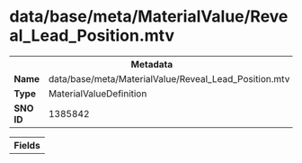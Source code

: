 <h1>data/base/meta/MaterialValue/Reveal_Lead_Position.mtv</h1><table><tr><th colspan="100%">Metadata</th></tr><tr><td><b>Name</b></td><td>data/base/meta/MaterialValue/Reveal_Lead_Position.mtv</td></tr><tr><td><b>Type</b></td><td>MaterialValueDefinition</td></tr><tr><td><b>SNO ID</b></td><td>1385842</td></tr></table>

<table><tr><th colspan="100%">Fields</th></tr></table>

